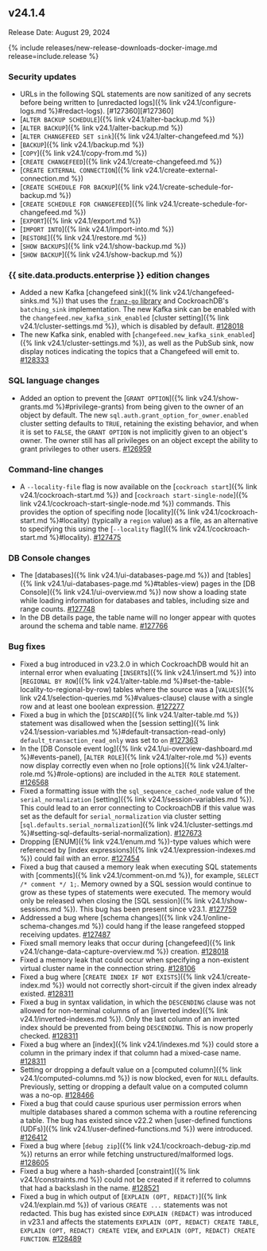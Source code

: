 ## v24.1.4

Release Date: August 29, 2024

{% include releases/new-release-downloads-docker-image.md release=include.release %}

<h3 id="v24-1-4-security-updates">Security updates</h3>

- URLs in the following SQL statements are now sanitized of any secrets before being written to [unredacted logs]({% link v24.1/configure-logs.md %}#redact-logs). [#127360][#127360]
- [`ALTER BACKUP SCHEDULE`]({% link v24.1/alter-backup.md %})
- [`ALTER BACKUP`]({% link v24.1/alter-backup.md %})
- [`ALTER CHANGEFEED SET sink`]({% link v24.1/alter-changefeed.md %})
- [`BACKUP`]({% link v24.1/backup.md %})
- [`COPY`]({% link v24.1/copy-from.md %})
- [`CREATE CHANGEFEED`]({% link v24.1/create-changefeed.md %})
- [`CREATE EXTERNAL CONNECTION`]({% link v24.1/create-external-connection.md %})
- [`CREATE SCHEDULE FOR BACKUP`]({% link v24.1/create-schedule-for-backup.md %})
- [`CREATE SCHEDULE FOR CHANGEFEED`]({% link v24.1/create-schedule-for-changefeed.md %})
- [`EXPORT`]({% link v24.1/export.md %})
- [`IMPORT INTO`]({% link v24.1/import-into.md %})
- [`RESTORE`]({% link v24.1/restore.md %})
- [`SHOW BACKUPS`]({% link v24.1/show-backup.md %})
- [`SHOW BACKUP`]({% link v24.1/show-backup.md %})

<h3 id="v24-1-4-{{-site.data.products.enterprise-}}-edition-changes">{{ site.data.products.enterprise }} edition changes</h3>

- Added a new Kafka [changefeed sink]({% link v24.1/changefeed-sinks.md %}) that uses the [`franz-go` library](https://github.com/twmb/franz-go) and CockroachDB's `batching_sink` implementation. The new Kafka sink can be enabled with the `changefeed.new_kafka_sink_enabled` [cluster setting]({% link v24.1/cluster-settings.md %}), which is disabled by default. [#128018][#128018]
- The new Kafka sink, enabled with [`changefeed.new_kafka_sink_enabled`]({% link v24.1/cluster-settings.md %}), as well as the PubSub sink, now display notices indicating the topics that a Changefeed will emit to. [#128333][#128333]

<h3 id="v24-1-4-sql-language-changes">SQL language changes</h3>

- Added an option to prevent the [`GRANT OPTION`]({% link v24.1/show-grants.md %}#privilege-grants) from being given to the owner of an object by default. The new `sql.auth.grant_option_for_owner.enabled` cluster setting defaults to `TRUE`, retaining the existing behavior, and when it is set to `FALSE`, the `GRANT OPTION` is not implicitly given to an object's owner. The owner still has all privileges on an object except the ability to grant privileges to other users. [#126959][#126959]

<h3 id="v24-1-4-command-line-changes">Command-line changes</h3>

- A `--locality-file` flag is now available on the [`cockroach start`]({% link v24.1/cockroach-start.md %}) and [`cockroach start-single-node`]({% link v24.1/cockroach-start-single-node.md %}) commands. This provides the option of specifing node [locality]({% link v24.1/cockroach-start.md %}#locality) (typically a `region` value) as a file, as an alternative to specifying this using the [`--locality` flag]({% link v24.1/cockroach-start.md %}#locality). [#127475][#127475]

<h3 id="v24-1-4-db-console-changes">DB Console changes</h3>

- The [databases]({% link v24.1/ui-databases-page.md %}) and [tables]({% link v24.1/ui-databases-page.md %}#tables-view) pages in the [DB Console]({% link v24.1/ui-overview.md %}) now show a loading state while loading information for databases and tables, including size and range counts. [#127748][#127748]
- In the DB details page, the table name will no longer appear with quotes around the schema and table name. [#127766][#127766]

<h3 id="v24-1-4-bug-fixes">Bug fixes</h3>

- Fixed a bug introduced in v23.2.0 in which CockroachDB would hit an internal error when evaluating [`INSERT`s]({% link v24.1/insert.md %}) into [`REGIONAL BY ROW`]({% link v24.1/alter-table.md %}#set-the-table-locality-to-regional-by-row) tables where the source was a [`VALUES`]({% link v24.1/selection-queries.md %}#values-clause) clause with a single row and at least one boolean expression. [#127277][#127277]
- Fixed a bug in which the [`DISCARD`]({% link v24.1/alter-table.md %}) statement was disallowed when the [session setting]({% link v24.1/session-variables.md %}#default-transaction-read-only) `default_transaction_read_only` was set to `on` [#127363][#127363]
- In the [DB Console event log]({% link v24.1/ui-overview-dashboard.md %}#events-panel), [`ALTER ROLE`]({% link v24.1/alter-role.md %}) events now display correctly even when no [role options]({% link v24.1/alter-role.md %}#role-options) are included in the `ALTER ROLE` statement. [#126568][#126568]
- Fixed a formatting issue with the `sql_sequence_cached_node` value of the `serial_normalization` [setting]({% link v24.1/session-variables.md %}). This could lead to an error connecting to CockroachDB if this value was set as the default for `serial_normalization` via cluster setting [`sql.defaults.serial_normalization`]({% link v24.1/cluster-settings.md %}#setting-sql-defaults-serial-normalization). [#127673][#127673]
- Dropping [ENUM]({% link v24.1/enum.md %})-type values which were referenced by [index expressions]({% link v24.1/expression-indexes.md %}) could fail with an error. [#127454][#127454]
- Fixed a bug that caused a memory leak when executing SQL statements with [comments]({% link v24.1/comment-on.md %}), for example, `SELECT /* comment */ 1;`. Memory owned by a SQL session would continue to grow as these types of statements were executed. The memory would only be released when closing the [SQL session]({% link v24.1/show-sessions.md %}). This bug has been present since v23.1. [#127759][#127759]
- Addressed a bug where [schema changes]({% link v24.1/online-schema-changes.md %}) could hang if the lease rangefeed stopped receiving updates. [#127487][#127487]
- Fixed small memory leaks that occur during [changefeed]({% link v24.1/change-data-capture-overview.md %}) creation. [#128018][#128018]
- Fixed a memory leak that could occur when specifying a non-existent virtual cluster name in the connection string. [#128106][#128106]
- Fixed a bug where [`CREATE INDEX IF NOT EXISTS`]({% link v24.1/create-index.md %}) would not correctly short-circuit if the given index already existed. [#128311][#128311]
- Fixed a bug in syntax validation, in which the `DESCENDING` clause was not allowed for non-terminal columns of an [inverted index]({% link v24.1/inverted-indexes.md %}). Only the last column of an inverted index should be prevented from being `DESCENDING`. This is now properly checked. [#128311][#128311]
- Fixed a bug where an [index]({% link v24.1/indexes.md %}) could store a column in the primary index if that column had a mixed-case name.  [#128311][#128311]
- Setting or dropping a default value on a [computed column]({% link v24.1/computed-columns.md %}) is now blocked, even for `NULL` defaults. Previously, setting or dropping a default value on a computed column was a no-op. [#128466][#128466]
- Fixed a bug that could cause spurious user permission errors when multiple databases shared a common schema with a routine referencing a table. The bug has existed since v22.2 when [user-defined functions (UDFs)]({% link v24.1/user-defined-functions.md %}) were introduced. [#126412][#126412]
- Fixed a bug where [`debug zip`]({% link v24.1/cockroach-debug-zip.md %}) returns an error while fetching unstructured/malformed logs. [#128605][#128605]
- Fixed a bug where a hash-sharded [constraint]({% link v24.1/constraints.md %}) could not be created if it referred to columns that had a backslash in the name. [#128521][#128521]
- Fixed a bug in which output of [`EXPLAIN (OPT, REDACT)`]({% link v24.1/explain.md %}) of various `CREATE ...` statements was not redacted. This bug has existed since `EXPLAIN (REDACT)` was introduced in v23.1 and affects the statements `EXPLAIN (OPT, REDACT) CREATE TABLE`, `EXPLAIN (OPT, REDACT) CREATE VIEW`, and `EXPLAIN (OPT, REDACT) CREATE FUNCTION`. [#128489][#128489]

[#126412]: https://github.com/cockroachdb/cockroach/pull/126412
[#126568]: https://github.com/cockroachdb/cockroach/pull/126568
[#126959]: https://github.com/cockroachdb/cockroach/pull/126959
[#127277]: https://github.com/cockroachdb/cockroach/pull/127277
[#127363]: https://github.com/cockroachdb/cockroach/pull/127363
[#127390]: https://github.com/cockroachdb/cockroach/pull/127390
[#127454]: https://github.com/cockroachdb/cockroach/pull/127454
[#127475]: https://github.com/cockroachdb/cockroach/pull/127475
[#127487]: https://github.com/cockroachdb/cockroach/pull/127487
[#127506]: https://github.com/cockroachdb/cockroach/pull/127506
[#127637]: https://github.com/cockroachdb/cockroach/pull/127637
[#127673]: https://github.com/cockroachdb/cockroach/pull/127673
[#127748]: https://github.com/cockroachdb/cockroach/pull/127748
[#127759]: https://github.com/cockroachdb/cockroach/pull/127759
[#127766]: https://github.com/cockroachdb/cockroach/pull/127766
[#128018]: https://github.com/cockroachdb/cockroach/pull/128018
[#128106]: https://github.com/cockroachdb/cockroach/pull/128106
[#128185]: https://github.com/cockroachdb/cockroach/pull/128185
[#128189]: https://github.com/cockroachdb/cockroach/pull/128189
[#128311]: https://github.com/cockroachdb/cockroach/pull/128311
[#128324]: https://github.com/cockroachdb/cockroach/pull/128324
[#128333]: https://github.com/cockroachdb/cockroach/pull/128333
[#128348]: https://github.com/cockroachdb/cockroach/pull/128348
[#128466]: https://github.com/cockroachdb/cockroach/pull/128466
[#128489]: https://github.com/cockroachdb/cockroach/pull/128489
[#128521]: https://github.com/cockroachdb/cockroach/pull/128521
[#128605]: https://github.com/cockroachdb/cockroach/pull/128605
[#128625]: https://github.com/cockroachdb/cockroach/pull/128625
[170656f4a]: https://github.com/cockroachdb/cockroach/commit/170656f4a
[3b9f14556]: https://github.com/cockroachdb/cockroach/commit/3b9f14556
[633a858c9]: https://github.com/cockroachdb/cockroach/commit/633a858c9
[656dc596e]: https://github.com/cockroachdb/cockroach/commit/656dc596e
[b5560ebc1]: https://github.com/cockroachdb/cockroach/commit/b5560ebc1
[d0337dc3d]: https://github.com/cockroachdb/cockroach/commit/d0337dc3d
[eefaac961]: https://github.com/cockroachdb/cockroach/commit/eefaac961
[f04d25e57]: https://github.com/cockroachdb/cockroach/commit/f04d25e57
